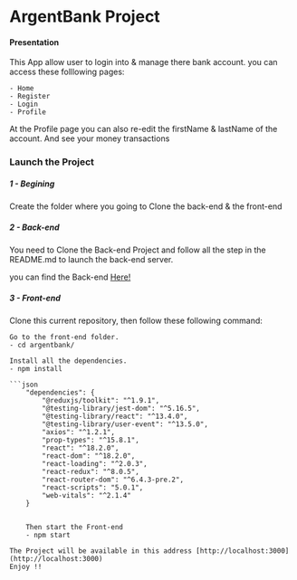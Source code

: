 # ArgentBank Project

#### Presentation

This App allow user to login into & manage there bank account.
you can access these folllowing pages:

    - Home
    - Register
    - Login
    - Profile

At the Profile page you can also re-edit the firstName & lastName of
the account.
And see your money transactions

### Launch the Project

##### 1 - Begining

Create the folder where you going to Clone the back-end & the front-end

##### 2 - Back-end

You need to Clone the Back-end Project and follow all the step in the README.md
to launch the back-end server.

you can find the Back-end [Here!](https://github.com/OpenClassrooms-Student-Center/Project-10-Bank-API)

##### 3 - Front-end

Clone this current repository, then follow these following command:

    Go to the front-end folder.
    - cd argentbank/

    Install all the dependencies.
    - npm install

    ```json
        "dependencies": {
            "@reduxjs/toolkit": "^1.9.1",
            "@testing-library/jest-dom": "^5.16.5",
            "@testing-library/react": "^13.4.0",
            "@testing-library/user-event": "^13.5.0",
            "axios": "^1.2.1",
            "prop-types": "^15.8.1",
            "react": "^18.2.0",
            "react-dom": "^18.2.0",
            "react-loading": "^2.0.3",
            "react-redux": "^8.0.5",
            "react-router-dom": "^6.4.3-pre.2",
            "react-scripts": "5.0.1",
            "web-vitals": "^2.1.4"
        }
```

    Then start the Front-end
    - npm start

The Project will be available in this address [http://localhost:3000](http://localhost:3000)
Enjoy !!
```
